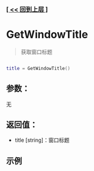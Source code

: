 ### [[ << 回到上层 ]](README.md)

# GetWindowTitle

> 获取窗口标题

```lua

title = GetWindowTitle()

```

## 参数：

无

## 返回值：

+ title [string]：窗口标题

## 示例

```lua

```